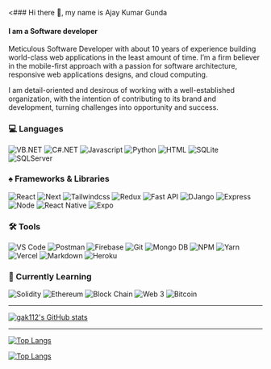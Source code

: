 <### Hi there 👋, my name is Ajay Kumar Gunda
#### I am a Software developer



Meticulous Software Developer with about 10 years of experience building world-class web applications in the least amount of time. I’m a firm believer in the mobile-first approach with a passion for software architecture, responsive web applications designs, and cloud computing. 

I am detail-oriented and desirous of working with a well-established organization, with the intention of contributing to its brand and development, turning challenges into opportunity and success.



### 💻 Languages
![VB.NET](https://img.shields.io/badge/-VB.net-000000?style=flat&logo=vb.net)
![C#.NET](https://img.shields.io/badge/-C#.net-000000?style=flat&logo=C#.net)
![Javascript](https://img.shields.io/badge/-Javascript-000000?style=flat&logo=javascript)
![Python](https://img.shields.io/badge/-python-000000?style=flat&logo=python)
![HTML](https://img.shields.io/badge/-html-000000?style=flat&logo=html5)
![SQLite](https://img.shields.io/badge/-SQLite-000000?style=flat&logo=sqlite)
![SQLServer](https://img.shields.io/badge/-SQLite-000000?style=flat&logo=sqlserver)

### ♠ Frameworks & Libraries
![React](https://img.shields.io/badge/-React-000000?style=flat&logo=react)
![Next](https://img.shields.io/badge/-Next-000000?style=flat&logo=nextdotjs)
![Tailwindcss](https://img.shields.io/badge/-Tailwind_CSS-000000?style=flat&logo=tailwindcss)
![Redux](https://img.shields.io/badge/-Redux-000000?style=flat&logo=redux)
![Fast API](https://img.shields.io/badge/-Fast_API-000000?style=flat&logo=fastAPI)
![DJango](https://img.shields.io/badge/-Django-000000?style=flat&logo=django)
![Express](https://img.shields.io/badge/-Express-000000?style=flat&logo=express)
![Node](https://img.shields.io/badge/-Node-000000?style=flat&logo=nodedotjs)
![React Native](https://img.shields.io/badge/-React_Native-000000?style=flat&logo=react)
![Expo](https://img.shields.io/badge/-Expo-000000?style=flat&logo=expo)

### 🛠 Tools
![VS Code](https://img.shields.io/badge/-VS_Code-000000?style=flat&logo=visualstudiocode)
![Postman](https://img.shields.io/badge/-Postman-000000?style=flat&logo=postman)
![Firebase](https://img.shields.io/badge/-Firebase-000000?style=flat&logo=firebase)
![Git](https://img.shields.io/badge/-Git-000000?style=flat&logo=git)
![Mongo DB](https://img.shields.io/badge/-Mongo_DB-000000?style=flat&logo=mongodb)
![NPM](https://img.shields.io/badge/-NPM-000000?style=flat&logo=npm)
![Yarn](https://img.shields.io/badge/-Yarn-000000?style=flat&logo=yarn)
![Vercel](https://img.shields.io/badge/-Vercel-000000?style=flat&logo=vercel)
![Markdown](https://img.shields.io/badge/-Markdown-000000?style=flat&logo=markdown)
![Heroku](https://img.shields.io/badge/-Heroku-000000?style=flat&logo=heroku)

### 🚧 Currently Learning
![Solidity](https://img.shields.io/badge/-Solidity-000000?style=flat&logo=solidity)
![Ethereum](https://img.shields.io/badge/-Ethereum-000000?style=flat&logo=ethereum)
![Block Chain](https://img.shields.io/badge/-Block_Chain-000000?style=flat&logo=blockchaindotcom)
![Web 3](https://img.shields.io/badge/-Web_3-000000?style=flat&logo=web3dotjs)
![Bitcoin](https://img.shields.io/badge/-Bitcoin-000000?style=flat&logo=bitcoin)




 


<!-- [<img src='https://image.similarpng.com/very-thumbnail/2021/01/Illustration-of-Linkedin-icon-on-transparent-background-PNG.png' alt='linkedin' height='40'>](https://www.linkedin.com/in/demehin-ibukun/)  [<img src='https://assets.stickpng.com/images/580b57fcd9996e24bc43c53e.png' alt='twitter' height='40'>](https://twitter.com/hokage_demehin)   [<img src='https://cdn.icon-icons.com/icons2/2248/PNG/512/dev_to_icon_136699.png' alt='dev.to' height='40'>](https://dev.to/hokagedemehin)  -->
<!--
[![Visits Badge](https://badges.pufler.dev/visits/hokagedemehin/hokagedemehin)](https://badges.pufler.dev)
**hokagedemehin/hokagedemehin** is a ✨ _special_ ✨ repository because its `README.md` (this file) appears on your GitHub profile.
 [<img src='https://cdn.jsdelivr.net/npm/simple-icons@3.0.1/icons/devdotto.svg' alt='dev.to' height='30'>](https://dev.to/hokagedemehin)  
<img width="50%" align="right" alt="Demehin's github stats" src="https://github-readme-stats.vercel.app/api?username=hokagedemehin&show_icons=true&theme=radical" />
[![Demehin Ibukun GitHub stats](https://github-readme-stats.vercel.app/api?username=hokagedemehin&show_icons=true&theme=radical)](https://github.com/anuraghazra/github-readme-stats)
[![GitHub Streak](https://github-readme-streak-stats.herokuapp.com?user=hokagedemehin&theme=dark&date_format=M%20j%5B%2C%20Y%5D)](https://git.io/streak-stats)
[![Top Langs](https://github-readme-stats.vercel.app/api/top-langs/?username=hokagedemehin)](https://github.com/anuraghazra/github-readme-stats)
[![willianrod's wakatime stats](https://github-readme-stats.vercel.app/api/wakatime?username=hokagedemehin)](https://github.com/anuraghazra/github-readme-stats)

<img width="100%" alt="Demehin's github stats" src="https://github-readme-stats.vercel.app/api?username=hokagedemehin&show_icons=true&theme=radical" />

<img width="100%" alt="Demehin's github streak" src="https://github-readme-streak-stats.herokuapp.com?user=hokagedemehin&theme=dark&date_format=M%20j%5B%2C%20Y%5D)" />
Here are some ideas to get you started:
- 🔭 I’m currently working on a web application to store client's measurements for tailors
- 🌱 I’m currently learning Web3 and blockchain for web applications
- 👯 I’m looking to collaborate on Software Development projects 
- ⚡ Fun fact: i'm a huge Anime fan 


- 🔭 I’m currently working on ...
- 🌱 I’m currently learning ...
- 👯 I’m looking to collaborate on ...
- 🤔 I’m looking for help with ...
- 💬 Ask me about ...
- 📫 How to reach me: ...
- 😄 Pronouns: ...
- ⚡ Fun fact: ...
-->

---
[![gak112's GitHub stats](https://github-readme-stats.vercel.app/api?username=gak112&count_private=true&show_icons=true)](https://github.com/gak112/github-readme-stats)

---
[![Top Langs](https://github-readme-stats.vercel.app/api/top-langs/?username=gak112&count_private=true&show_icons=true)](https://github.com/gak112/github-readme-stats)

[![Top Langs](https://github-readme-stats.vercel.app/api/top-langs/?username=gak112&count_private=true&show_icons=true&layout=compact)](https://github.com/gak112/github-readme-stats)



